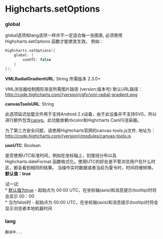 Highcharts.setOptions
===================================

### global

global选项和lang选项一样并不一定适合每一张图表, 必须使用 Highcharts.setOptions 函数才能使其生效。
例如：
````c
Highcharts.setOptions({
	global: {
		useUTC: false
	}
});
````

**VMLRadialGradientURL**: String     所需版本 2.3.0+

VML浏览器绘制图形渐变所需图片路径 (version:版本号)
默认URL路径： http://code.highcharts.com/{version}/gfx/vml-radial-gradient.png

**canvasToolsURL**: String

此选项延迟加载文件用于支持Android 2.x设备，由于此设备并不支持SVG，所以进行额外包含[canvg](<http://code.google.com/p/canvg/>)。此功能依赖rbcolor和Highcharts CanVG渲染器。

为了第三方安全问题，请使用Hightcharts官网的canvas-tools.js文件.
地址为：http://code.highcharts.com/{version}/modules/canvas-tools.js

**useUTC**: Boolean

是否使用UTC标准时间，例如在坐标轴上，刻度线分布以及 Highcharts.dateFormat 函数格式化。使用UTC的好处是不管浏览用户在什么时区，都会看到相同的结果。
当操作实时数据或者当前为夏令时，时间将被转换。 **默认值：true**

试一试:<br /> 
	* [默认值为true](<http://jsfiddle.net/gh/get/jquery/1.7.2/highslide-software/highcharts.com/tree/master/samples/highcharts/global/useutc-true/>) - 起始点为 00:00 UTC，在坐标轴(axis)和消息提示(tooltip)时将会显示 00：00<br />
	* 当为false时  - 起始点为 00:00 UTC，在坐标轴(axis)和消息提示(tooltip)时将会显示浏览者本地机器时间

### lang

    翻译中...